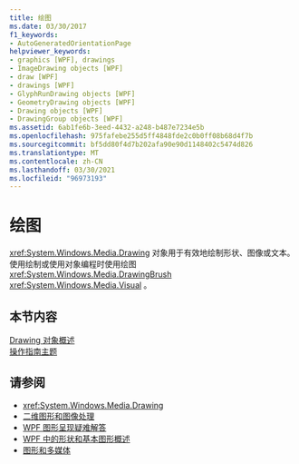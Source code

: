 ```yaml
---
title: 绘图
ms.date: 03/30/2017
f1_keywords:
- AutoGeneratedOrientationPage
helpviewer_keywords:
- graphics [WPF], drawings
- ImageDrawing objects [WPF]
- draw [WPF]
- drawings [WPF]
- GlyphRunDrawing objects [WPF]
- GeometryDrawing objects [WPF]
- Drawing objects [WPF]
- DrawingGroup objects [WPF]
ms.assetid: 6ab1fe6b-3eed-4432-a248-b487e7234e5b
ms.openlocfilehash: 975fafebe255d5ff4848fde2c0b0ff08b68d4f7b
ms.sourcegitcommit: bf5dd80f4d7b202afa90e90d1148402c5474d826
ms.translationtype: MT
ms.contentlocale: zh-CN
ms.lasthandoff: 03/30/2021
ms.locfileid: "96973193"
---
```

# <a name="drawings"></a>绘图
<xref:System.Windows.Media.Drawing> 对象用于有效地绘制形状、图像或文本。 使用绘制或使用对象编程时使用绘图 <xref:System.Windows.Media.DrawingBrush> <xref:System.Windows.Media.Visual> 。  
  
## <a name="in-this-section"></a>本节内容  
 [Drawing 对象概述](drawing-objects-overview.md)  
  [操作指南主题](drawings-how-to-topics.md)  
  
## <a name="see-also"></a>请参阅

- <xref:System.Windows.Media.Drawing>
- [二维图形和图像处理](../advanced/optimizing-performance-2d-graphics-and-imaging.md)
- [WPF 图形呈现疑难解答](wpf-graphics-rendering-overview.md)
- [WPF 中的形状和基本图形概述](shapes-and-basic-drawing-in-wpf-overview.md)
- [图形和多媒体](index.md)
